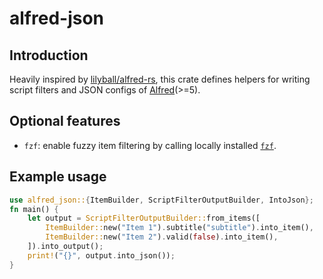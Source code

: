 # alfred-json

## Introduction

Heavily inspired by [lilyball/alfred-rs](https://github.com/lilyball/alfred-rs), this crate defines helpers for writing script filters and JSON configs of [Alfred](https://www.alfredapp.com/)(>=5).

## Optional features

- `fzf`: enable fuzzy item filtering by calling locally installed [`fzf`](https://github.com/junegunn/fzf).

## Example usage

```rust
use alfred_json::{ItemBuilder, ScriptFilterOutputBuilder, IntoJson};
fn main() {
    let output = ScriptFilterOutputBuilder::from_items([
        ItemBuilder::new("Item 1").subtitle("subtitle").into_item(),
        ItemBuilder::new("Item 2").valid(false).into_item(),
    ]).into_output();
    print!("{}", output.into_json());
}
```
